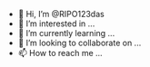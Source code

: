 - 👋 Hi, I’m @RIPO123das
- 👀 I’m interested in ...
- 🌱 I’m currently learning ...
- 💞️ I’m looking to collaborate on ...
- 📫 How to reach me ...

<!---
RIPO123das/RIPO123das is a ✨ special ✨ repository because its `README.md` (this file) appears on your GitHub profile.
You can click the Preview link to take a look at your changes.
--->
